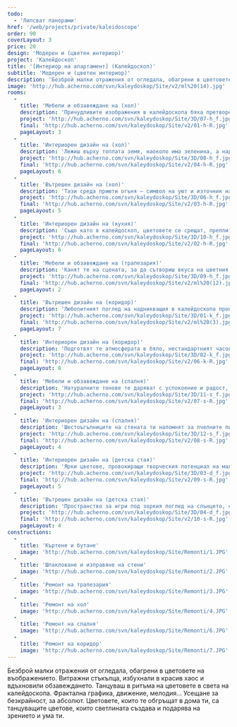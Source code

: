 ```yaml
---
todo:
  - 'Липсват панорами'
href: '/web/projects/private/kaleidoscope'
order: 90
coverLayout: 3
price: 20
design: 'Модерен и (цветен интериор)'
project: 'Калейдоскоп'
title: '[Интериор на апартамент] (Калейдоскоп)'
subtitle: 'Модерен и (цветен интериор)'
description: 'Безброй малки отражения от огледала, обагрени в цветовете на въображението. Витражни стъкълца, избухнали в красив хаос и вдъхновили обзавеждането. Танцуваш в ритъма на цветовете в света на калейдоскопа. Фрактална графика, движение, мелодия…'
image: 'http://hub.acherno.com/svn/kaleydoskop/Site/v2/ml%20(14).jpg'
rooms:
  -
    title: 'Мебели и обзавеждане на (хол)'
    description: 'Причудливите изображения в калейдоскопа бяха претворени, за да се превърнат във вдъхновение за вълшебния интериор на хола. Студенината на небесносиньото и топлината на земното кафяво се срещнаха, за да създадат домашния хоризонт.'
    project: 'http://hub.acherno.com/svn/kaleydoskop/Site/3D/07-h_f.jpg'
    final: 'http://hub.acherno.com/svn/kaleydoskop/Site/v2/01-h-R.jpg'
    pageLayout: 3
  -    
    title: 'Интериорен дизайн на (хол)'
    description: 'Лежиш върху топлата земя, наоколо има зеленина, а над теб се простира синьото небе.'
    project: 'http://hub.acherno.com/svn/kaleydoskop/Site/3D/08-h_f.jpg'
    final: 'http://hub.acherno.com/svn/kaleydoskop/Site/v2/04-h-R.jpg'
    pageLayout: 6
  -
    title: 'Вътрешен дизайн на (хол)'
    description: 'Тази среда приюти огъня – символ на уют и източник на топлина за теб и семейството ти. Светло и тъмно. Дърво и метал. Цветове и енергия.'
    project: 'http://hub.acherno.com/svn/kaleydoskop/Site/3D/06-h_f.jpg'
    final: 'http://hub.acherno.com/svn/kaleydoskop/Site/v2/03-h-R.jpg'
    pageLayout: 5
  -
    title: 'Интериорен дизайн на (кухня)'
    description: 'Също като в калейдоскоп, цветовете се срещат, преплитат и разминават. В кухнята застиналата картина на колоритния танц е с главни герои бяло, бледосиньо, бежово и дървесни нюанси. На пода в едно са събрани десетки фигурални истории без начало и край.'
    project: 'http://hub.acherno.com/svn/kaleydoskop/Site/3D/10-h_f.jpg'
    final: 'http://hub.acherno.com/svn/kaleydoskop/Site/v2/02-h-R.jpg'
    pageLayout: 6
  -
    title: 'Мебели и обзавеждане на (трапезария)'
    description: 'Канят те на сцената, за да сътвориш вкуса на цветния живот и да го поднесеш на масата, обградена от проводниците на настроението: синьо, жълто, бяло и черно.'
    project: 'http://hub.acherno.com/svn/kaleydoskop/Site/3D/09-h_f.jpg'
    final: 'http://hub.acherno.com/svn/kaleydoskop/Site/v2/ml%20(12).jpg'
    pageLayout: 2
  -
    title: 'Вътрешен дизайн на (коридор)'
    description: 'Любопитният поглед на надникващия в калейдоскопа прониква в него през отвор, обещаващ необикновена феерия на цветовете. Пространството на коридора също ти обещава особено преживяване, когато влизаш в апартамента.'
    project: 'http://hub.acherno.com/svn/kaleydoskop/Site/3D/01-k_f.jpg'
    final: 'http://hub.acherno.com/svn/kaleydoskop/Site/v2/ml%20(3).jpg'
    pageLayout: 7
  - 
    title: 'Интериорен дизайн на (коридор)'
    description: 'Подготвят те атмосферата в бяло, нестандартният часовник с „лъчи“, сочещи часовете, и неправилните форми – както на помещението, така и на мебелите и предметите в него.'
    project: 'http://hub.acherno.com/svn/kaleydoskop/Site/3D/02-k_f.jpg'
    final: 'http://hub.acherno.com/svn/kaleydoskop/Site/v2/06-k-R.jpg'
    pageLayout: 8
  -
    title: 'Мебели и обзавеждане на (спалня)'
    description: 'Натуралните тонове те даряват с успокоение и радост, с живост и сила. Също като в природата. Зеленото те зарежда с положителни мисли най-малко за цял ден, а кафявото – със самоувереност.'
    project: 'http://hub.acherno.com/svn/kaleydoskop/Site/3D/11-s_f.jpg'
    final: 'http://hub.acherno.com/svn/kaleydoskop/Site/v2/07-s-R.jpg'
    pageLayout: 3
  - 
    title: 'Интериорен дизайн на (спалня)'
    description: 'Шестоъгълниците на стената ти напомнят за пчелните пити и кошери – за домовете на работливите пчели, подслаждащи живота ни в резултат на много усилия. Нов ден за теб, нови предизвикателства и нови успехи. '
    project: 'http://hub.acherno.com/svn/kaleydoskop/Site/3D/12-s_f.jpg'
    final: 'http://hub.acherno.com/svn/kaleydoskop/Site/v2/08-s-R.jpg'
    pageLayout: 4
  - 
    title: 'Интериорен дизайн на (детска стая)'
    description: 'Ярки цветове, провокиращи творческия потенциал на малкия откривател. Стая, в която твоят малчуган се учи да бъде смел и с усмивка на лицето.'
    project: 'http://hub.acherno.com/svn/kaleydoskop/Site/3D/03-d_f.jpg'
    final: 'http://hub.acherno.com/svn/kaleydoskop/Site/v2/09-s-R.jpg'
    pageLayout: 5
  -
    title: 'Вътрешен дизайн на (детска стая)'
    description: 'Пространство за игри под зоркия поглед на слънцето, сред дълбокото тъмнотюркоазено и яркото патешко жълто, с което бяхме най-щедри, защото се възприема като цвета на щастието.'
    project: 'http://hub.acherno.com/svn/kaleydoskop/Site/3D/04-d_f.jpg'
    final: 'http://hub.acherno.com/svn/kaleydoskop/Site/v2/10-s-R.jpg'
    pageLayout: 4
constructions:
  -
    title: 'Къртене и бутане'
    image: 'http://hub.acherno.com/svn/kaleydoskop/Site/Remonti/1.JPG'
  -
    title: 'Шпакловане и изправяне на стени'
    image: 'http://hub.acherno.com/svn/kaleydoskop/Site/Remonti/2.JPG'
  -
    title: 'Ремонт на трапезария'
    image: 'http://hub.acherno.com/svn/kaleydoskop/Site/Remonti/3.JPG'
  -
    title: 'Ремонт на хол'
    image: 'http://hub.acherno.com/svn/kaleydoskop/Site/Remonti/4.JPG'
  -
    title: 'Ремонт на спалня'
    image: 'http://hub.acherno.com/svn/kaleydoskop/Site/Remonti/6.JPG'
  - 
    title: 'Ремонт на коридор'
    image: 'http://hub.acherno.com/svn/kaleydoskop/Site/Remonti/7.JPG'
---
```

Безброй малки отражения от огледала, обагрени в цветовете на въображението. Витражни стъкълца, избухнали в красив хаос и вдъхновили обзавеждането. Танцуваш в ритъма на цветовете в света на калейдоскопа. Фрактална графика, движение, мелодия… Усещане за безкрайност, за абсолют. Цветовете, които те обгръщат в дома ти, са танцуващите цветове, които светлината създава и подарява на зрението и ума ти.
